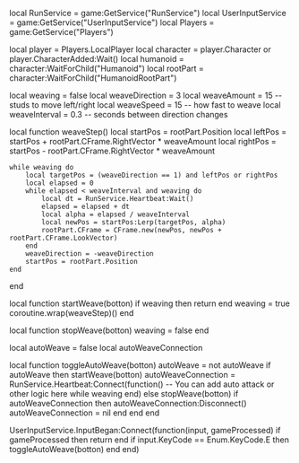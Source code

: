 local RunService = game:GetService("RunService")
local UserInputService = game:GetService("UserInputService")
local Players = game:GetService("Players")

local player = Players.LocalPlayer
local character = player.Character or player.CharacterAdded:Wait()
local humanoid = character:WaitForChild("Humanoid")
local rootPart = character:WaitForChild("HumanoidRootPart")

local weaving = false
local weaveDirection = 3
local weaveAmount = 15 -- studs to move left/right
local weaveSpeed = 15 -- how fast to weave
local weaveInterval = 0.3 -- seconds between direction changes

local function weaveStep()
    local startPos = rootPart.Position
    local leftPos = startPos + rootPart.CFrame.RightVector * weaveAmount
    local rightPos = startPos - rootPart.CFrame.RightVector * weaveAmount

    while weaving do
        local targetPos = (weaveDirection == 1) and leftPos or rightPos
        local elapsed = 0
        while elapsed < weaveInterval and weaving do
            local dt = RunService.Heartbeat:Wait()
            elapsed = elapsed + dt
            local alpha = elapsed / weaveInterval
            local newPos = startPos:Lerp(targetPos, alpha)
            rootPart.CFrame = CFrame.new(newPos, newPos + rootPart.CFrame.LookVector)
        end
        weaveDirection = -weaveDirection
        startPos = rootPart.Position
    end
end

local function startWeave(botton)
    if weaving then return end
    weaving = true
    coroutine.wrap(weaveStep)()
end

local function stopWeave(botton)
    weaving = false
end

local autoWeave = false
local autoWeaveConnection

local function toggleAutoWeave(botton)
    autoWeave = not autoWeave
    if autoWeave then
        startWeave(botton)
        autoWeaveConnection = RunService.Heartbeat:Connect(function()
            -- You can add auto attack or other logic here while weaving
        end)
    else
        stopWeave(botton)
        if autoWeaveConnection then
            autoWeaveConnection:Disconnect()
            autoWeaveConnection = nil
        end
    end
end

UserInputService.InputBegan:Connect(function(input, gameProcessed)
    if gameProcessed then return end
    if input.KeyCode == Enum.KeyCode.E then
        toggleAutoWeave(botton)
    end
end)
